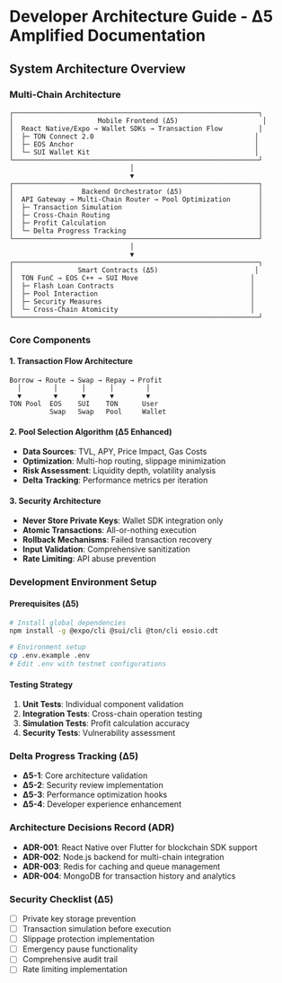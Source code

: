 # Developer Architecture Guide - Δ5 Amplified Documentation

## System Architecture Overview

### Multi-Chain Architecture
```
┌─────────────────────────────────────────────────────────────┐
│                     Mobile Frontend (Δ5)                     │
│  React Native/Expo → Wallet SDKs → Transaction Flow         │
│  ├─ TON Connect 2.0                                        │
│  ├─ EOS Anchor                                             │
│  └─ SUI Wallet Kit                                         │
└─────────────────────────────────────────────────────────────┘
                              │
                              ▼
┌─────────────────────────────────────────────────────────────┐
│                 Backend Orchestrator (Δ5)                   │
│  API Gateway → Multi-Chain Router → Pool Optimization       │
│  ├─ Transaction Simulation                                  │
│  ├─ Cross-Chain Routing                                     │
│  ├─ Profit Calculation                                      │
│  └─ Delta Progress Tracking                                 │
└─────────────────────────────────────────────────────────────┘
                              │
                              ▼
┌─────────────────────────────────────────────────────────────┐
│                Smart Contracts (Δ5)                        │
│  TON FunC → EOS C++ → SUI Move                            │
│  ├─ Flash Loan Contracts                                  │
│  ├─ Pool Interaction                                      │
│  ├─ Security Measures                                     │
│  └─ Cross-Chain Atomicity                                 │
└─────────────────────────────────────────────────────────────┘
```

### Core Components

#### 1. Transaction Flow Architecture
```
Borrow → Route → Swap → Repay → Profit
  │        │      │      │        │
  ▼        ▼      ▼      ▼        ▼
TON Pool  EOS    SUI    TON      User
          Swap   Swap   Pool     Wallet
```

#### 2. Pool Selection Algorithm (Δ5 Enhanced)
- **Data Sources**: TVL, APY, Price Impact, Gas Costs
- **Optimization**: Multi-hop routing, slippage minimization
- **Risk Assessment**: Liquidity depth, volatility analysis
- **Delta Tracking**: Performance metrics per iteration

#### 3. Security Architecture
- **Never Store Private Keys**: Wallet SDK integration only
- **Atomic Transactions**: All-or-nothing execution
- **Rollback Mechanisms**: Failed transaction recovery
- **Input Validation**: Comprehensive sanitization
- **Rate Limiting**: API abuse prevention

### Development Environment Setup

#### Prerequisites (Δ5)
```bash
# Install global dependencies
npm install -g @expo/cli @sui/cli @ton/cli eosio.cdt

# Environment setup
cp .env.example .env
# Edit .env with testnet configurations
```

#### Testing Strategy
1. **Unit Tests**: Individual component validation
2. **Integration Tests**: Cross-chain operation testing
3. **Simulation Tests**: Profit calculation accuracy
4. **Security Tests**: Vulnerability assessment

### Delta Progress Tracking (Δ5)
- **Δ5-1**: Core architecture validation
- **Δ5-2**: Security review implementation
- **Δ5-3**: Performance optimization hooks
- **Δ5-4**: Developer experience enhancement

### Architecture Decisions Record (ADR)
- **ADR-001**: React Native over Flutter for blockchain SDK support
- **ADR-002**: Node.js backend for multi-chain integration
- **ADR-003**: Redis for caching and queue management
- **ADR-004**: MongoDB for transaction history and analytics

### Security Checklist (Δ5)
- [ ] Private key storage prevention
- [ ] Transaction simulation before execution
- [ ] Slippage protection implementation
- [ ] Emergency pause functionality
- [ ] Comprehensive audit trail
- [ ] Rate limiting implementation